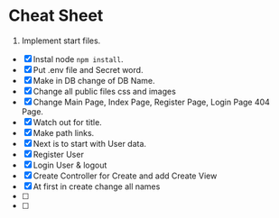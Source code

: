 # Cheat Sheet

1. Implement start files. 
- [x] Instal node `npm install`.
- [x] Put .env file and Secret word.
- [X] Make in DB change of DB Name.
- [x] Change all public files css and images
- [x] Change Main Page, Index Page, Register Page, Login Page 404 Page.
- [x] Watch out for title. 
- [x] Make path links. 
- [x] Next is to start with User data. 
- [x] Register User 
- [x] Login User & logout 
- [x] Create Controller for Create and add Create View  
- [x] At first in create change all names
- [ ] 
- [ ] 
